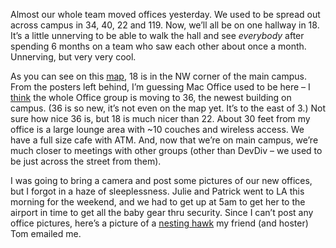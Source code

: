 Almost our whole team moved offices yesterday. We used to be spread out
across campus in 34, 40, 22 and 119. Now, we’ll all be on one hallway in 18. 
It’s a little unnerving to be able to walk the hall and see
*everybody* after spending 6 months on a team who saw each other about
once a month. Unnerving, but very very cool.

As you can see on this
[map](http://www.microsoft.com/careers/images/campus_map.gif), 18 is in
the NW corner of the main campus. From the posters left behind, I’m
guessing Mac Office used to be here – I
[think](http://blogs.msdn.com/loripe/archive/2004/04/12/111732.aspx) the
whole Office group is moving to 36, the newest building on campus. (36
is so new, it’s not even on the map yet. It’s to the east of 3.) Not
sure how nice 36 is, but 18 is much nicer than 22. About 30 feet from my
office is a large lounge area with \~10 couches and wireless access. We
have a full size cafe with ATM. And, now that we’re on main campus,
we’re much closer to meetings with other groups (other than DevDiv – we
used to be just across the street from them).

I was going to bring a camera and post some pictures of our new offices,
but I forgot in a haze of sleeplessness. Julie and Patrick went to LA
this morning for the weekend, and we had to get up at 5am to get her to
the airport in time to get all the baby gear thru security. Since I
can’t post any office pictures, here’s a picture of a [nesting
hawk](http://image.devhawk.net/blog-content/20040423-1710-new-office/Flahawk.jpg) 
my friend (and hoster) Tom emailed me.
